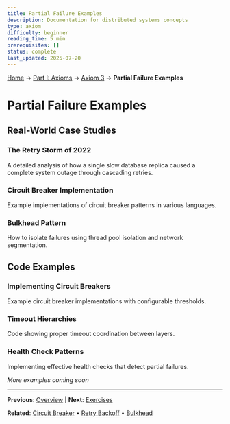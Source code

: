 ```yaml
---
title: Partial Failure Examples
description: Documentation for distributed systems concepts
type: axiom
difficulty: beginner
reading_time: 5 min
prerequisites: []
status: complete
last_updated: 2025-07-20
---
```


<!-- Navigation -->
[Home](/) → [Part I: Axioms](/part1-axioms/) → [Axiom 3](/part1-axioms/axiom3-failure/) → **Partial Failure Examples**

# Partial Failure Examples

## Real-World Case Studies

### The Retry Storm of 2022
A detailed analysis of how a single slow database replica caused a complete system outage through cascading retries.

### Circuit Breaker Implementation
Example implementations of circuit breaker patterns in various languages.

### Bulkhead Pattern
How to isolate failures using thread pool isolation and network segmentation.

## Code Examples

### Implementing Circuit Breakers
Example circuit breaker implementations with configurable thresholds.

### Timeout Hierarchies
Code showing proper timeout coordination between layers.

### Health Check Patterns
Implementing effective health checks that detect partial failures.

*More examples coming soon*

---

**Previous**: [Overview](./) | **Next**: [Exercises](exercises.md)

**Related**: [Circuit Breaker](/patterns/circuit-breaker/) • [Retry Backoff](/patterns/retry-backoff/) • [Bulkhead](/patterns/bulkhead/)
